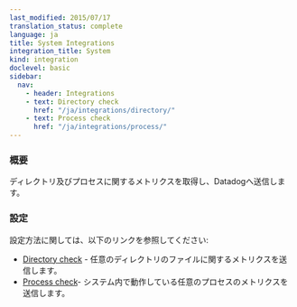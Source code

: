 ```yaml
---
last_modified: 2015/07/17
translation_status: complete
language: ja
title: System Integrations
integration_title: System
kind: integration
doclevel: basic
sidebar:
  nav:
    - header: Integrations
    - text: Directory check
      href: "/ja/integrations/directory/"
    - text: Process check
      href: "/ja/integrations/process/"
---
```


<!-- Get metrics from your system directories and processes. Check links below to see the configuration instructions:

* <a href="/integrations/directory/">Directory check</a> - Capture metrics from the files in given directories.
* <a href="/integrations/process/">Process check</a> - Capture metrics from specific running processes on a system. -->

### 概要


ディレクトリ及びプロセスに関するメトリクスを取得し、Datadogへ送信します。

### 設定


設定方法に関しては、以下のリンクを参照してください:

* [Directory check](/ja/integrations/directory/) - 任意のディレクトリのファイルに関するメトリクスを送信します。
* [Process check](/ja/integrations/process/)- システム内で動作している任意のプロセスのメトリクスを送信します。
